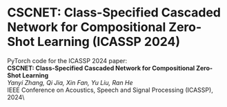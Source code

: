 # CSCNET: Class-Specified Cascaded Network for Compositional Zero-Shot Learning (ICASSP 2024)
PyTorch code for the ICASSP 2024 paper:\
**CSCNET: Class-Specified Cascaded Network for Compositional Zero-Shot Learning**\
*Yanyi Zhang, Qi Jia, Xin Fan, Yu Liu, Ran He*\
IEEE Conference on Acoustics, Speech and Signal Processing (ICASSP), 2024\
